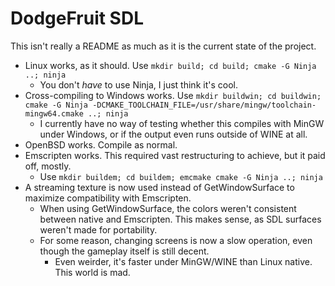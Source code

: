 # DodgeFruit SDL

This isn't really a README as much as it is the current state of the project.

- Linux works, as it should. Use `mkdir build; cd build; cmake -G Ninja ..; ninja`
  - You don't *have* to use Ninja, I just think it's cool.
- Cross-compiling to Windows works. Use `mkdir buildwin; cd buildwin; cmake -G Ninja -DCMAKE_TOOLCHAIN_FILE=/usr/share/mingw/toolchain-mingw64.cmake ..; ninja`
  - I currently have no way of testing whether this compiles with MinGW under Windows, or if the output even runs outside of WINE at all.
- OpenBSD works. Compile as normal.
- Emscripten works. This required vast restructuring to achieve, but it paid off, mostly.
  - Use `mkdir buildem; cd buildem; emcmake cmake -G Ninja ..; ninja`
- A streaming texture is now used instead of GetWindowSurface to maximize compatibility with Emscripten.
  - When using GetWindowSurface, the colors weren't consistent between native and Emscripten. This makes sense, as SDL surfaces weren't made for portability.
  - For some reason, changing screens is now a slow operation, even though the gameplay itself is still decent.
    - Even weirder, it's faster under MinGW/WINE than Linux native. This world is mad.

